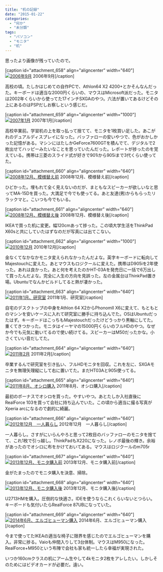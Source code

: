 ```yaml
---
title: "机の記録"
date: "2015-01-22"
categories: 
  - "何か"
  - "未分類"
tags: 
  - "パソコン"
  - "モニタ"
  - "机"
---
```


思ったより画像が残っていたので。

\[caption id="attachment\_658" align="aligncenter" width="640"\][![2006年9月](https://blog.naotaco.com/wp-content/uploads/2015/01/2006-09-959x1024.jpg)](https://blog.naotaco.com/wp-content/uploads/2015/01/2006-09.jpg) 2006年9月\[/caption\]

高校の頃。たしかはじめての自作PCで、Athlon64 X2 4200+とかそんなんだった。キーボードは適当な2000円くらいの、マウスはMicrosoft派だった。モニタは2002年くらいから使ってた17インチSXGAのやつ。六法が置いてあるけどその上にあるのはPSPだしお察しという感じだ。

\[caption id="attachment\_659" align="aligncenter" width="1000"\][![2007年1月](https://blog.naotaco.com/wp-content/uploads/2015/01/2007-01.jpg)](https://blog.naotaco.com/wp-content/uploads/2015/01/2007-01.jpg) 2007年1月\[/caption\]

高校卒業前。学習机の上を取っ払って捨てて、モニタを1枚買い足した。あこがれのデュアルディスプレイになった。バッファローの安いやつで、色がおかしかった記憶がある。マシンにはたしかGeForce7600GTを積んでて、デジタルで2枚出せてハッピーみたいなことを思っていたんだった。レポートが捗ったのを覚えている。携帯は三菱のスライド式が好きで901iから905iまで3代くらい使ってた。

\[caption id="attachment\_660" align="aligncenter" width="640"\][![2008年12月、模様替え前](https://blog.naotaco.com/wp-content/uploads/2015/01/2008-12-30-1000x1024.jpg)](https://blog.naotaco.com/wp-content/uploads/2015/01/2008-12-30.jpg) 2008年12月、模様替え前\[/caption\]

ひどかった。埋もれて全く見えないのだが、まともなスピーカーが欲しいなと思ってMA-15Dを買った。大満足で今でも使ってる。あと友達(男)からもらったリラックマと。こいつも今でもいる。

\[caption id="attachment\_661" align="aligncenter" width="640"\][![2008年12月、模様替え後](https://blog.naotaco.com/wp-content/uploads/2015/01/2008-12-31-1024x768.jpg)](https://blog.naotaco.com/wp-content/uploads/2015/01/2008-12-31.jpg) 2008年12月、模様替え後\[/caption\]

IKEAで買った机に変更。幅120cmあって捗った。この頃大学生活をThinkPad X60sと共にしていたはずなのだが写真には出てこない。

\[caption id="attachment\_662" align="aligncenter" width="1000"\][![2010年12月](https://blog.naotaco.com/wp-content/uploads/2015/01/2010-12.jpg)](https://blog.naotaco.com/wp-content/uploads/2015/01/2010-12.jpg) 2010年12月\[/caption\]

金なくてなかなかモニタ変えられなかったんだよな。英字キーボードに転向してMajestouchに変えた。あとマウスもロジクールに変えた。携帯はD905iを2年使った。あれは良かった。あと何を考えたのかHT-03Aを発売日に一括で6万出して買ったんだよな。完全に人生の方向を見誤った。左の金属台はThinkPad置き場。Ubuntuでなんかビルドしてると熱が凄かった。

\[caption id="attachment\_663" align="aligncenter" width="640"\][![2011年1月、研究室](https://blog.naotaco.com/wp-content/uploads/2015/01/2011-01-1024x768.jpg)](https://blog.naotaco.com/wp-content/uploads/2015/01/2011-01.jpg) 2011年1月、研究室\[/caption\]

自宅のデスクトップの中身をAthlon 64 X2からPhonomII X6に変えて、もともとのマシンを安いケースに入れて研究室に勝手に持ち込んでた。OSはUbuntuだったはず。キーボードはこっちもMajestouchだったけどうっかり黒軸にしてた。重くてきつかった。モニタはイーヤマの15000円くらいのフルHDのやつ。なぜか今でも元気に動いてるので使い続けてる。スピーカーはM50だったかな。小さくていい音だしてた。

\[caption id="attachment\_664" align="aligncenter" width="640"\][![2011年2月](https://blog.naotaco.com/wp-content/uploads/2015/01/2011-02-1024x768.jpg)](https://blog.naotaco.com/wp-content/uploads/2015/01/2011-02.jpg) 2011年2月\[/caption\]

卒業するんで研究室を引き払い、フルHDモニタを回収。これを左に、SXGAモニタを無理矢理縦にして右に置いてた。まだHT03Aと905i使ってる。

\[caption id="attachment\_665" align="aligncenter" width="640"\][![2011年8月、オシロ購入](https://blog.naotaco.com/wp-content/uploads/2015/01/2011-08-1024x768.jpg)](https://blog.naotaco.com/wp-content/uploads/2015/01/2011-08.jpg) 2011年8月、オシロ購入\[/caption\]

最初のボーナスでオシロを買った。やすいやつ。あとたしか入社直後にRealForce 103を買って会社に持ち込んでいた。この頃から適当に撮る写真がXperia arcになるので劇的に綺麗。

\[caption id="attachment\_666" align="aligncenter" width="640"\][![2012年12月　一人暮らし](https://blog.naotaco.com/wp-content/uploads/2015/01/2012-12-1024x680.jpg)](https://blog.naotaco.com/wp-content/uploads/2015/01/2012-12.jpg) 2012年12月　一人暮らし\[/caption\]

一人暮らし。さすがにいらんやろと思って2枚目のバッファローのモニタを捨てて、これ1枚で引っ越し。ThinkPadもX220になった。レノボ最後の輝き。余裕があったのでオシロに布をかけておいてある。マウスはロジクールのm705r

\[caption id="attachment\_667" align="aligncenter" width="640"\][![2013年12月、モニタ購入前](https://blog.naotaco.com/wp-content/uploads/2015/01/2013-12-03-1024x768.jpg)](https://blog.naotaco.com/wp-content/uploads/2015/01/2013-12-03.jpg) 2013年12月、モニタ購入前\[/caption\]

金がたまったのでモニタ購入を決意、掃除。

\[caption id="attachment\_668" align="aligncenter" width="640"\][![2013年12月、モニタ購入後](https://blog.naotaco.com/wp-content/uploads/2015/01/2013-12-04-1024x768.jpg)](https://blog.naotaco.com/wp-content/uploads/2015/01/2013-12-04.jpg) 2013年12月、モニタ購入後\[/caption\]

U2713HMを購入。圧倒的な快適さ。IDEを使うならこれくらいないとつらい。キーボードも気付いたらRealForce 87UBになっていた。

\[caption id="attachment\_669" align="aligncenter" width="640"\][![2014年6月、エルゴヒューマン購入](https://blog.naotaco.com/wp-content/uploads/2015/01/2014-06-1024x768.jpg)](https://blog.naotaco.com/wp-content/uploads/2015/01/2014-06.jpg) 2014年6月、エルゴヒューマン購入\[/caption\]

今まで使ってたIKEAの適当な椅子に限界を感じたのでエルゴヒューマンを購入。非常に捗る。Vaioも仲間入りして3台体制。マウスはM950になった。RealForce+M950という布陣で会社も家も統一したら幸福が実現された。

いつか160cmクラスの机にアーム生やして4kモニタ2枚をアレしたい。しかしそのためにはビデオカードが必要だ。遠い。

